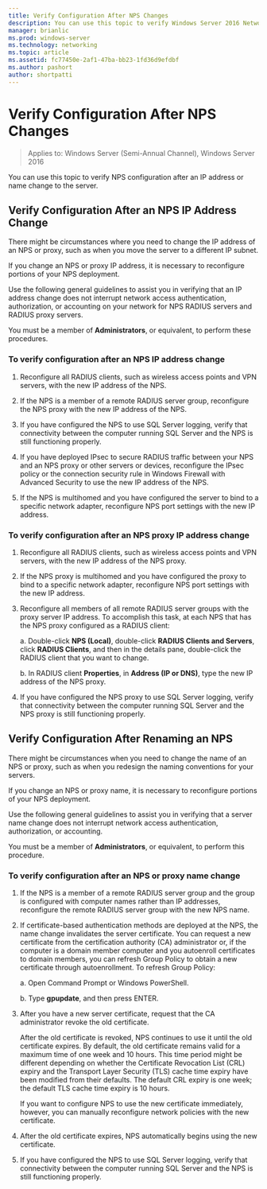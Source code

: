 ```yaml
---
title: Verify Configuration After NPS Changes
description: You can use this topic to verify Windows Server 2016 Network Policy Server configuration after an IP address or name change to the server.
manager: brianlic
ms.prod: windows-server
ms.technology: networking
ms.topic: article
ms.assetid: fc77450e-2af1-47ba-bb23-1fd36d9efdbf
ms.author: pashort 
author: shortpatti
---
```


# Verify Configuration After NPS Changes

>Applies to: Windows Server (Semi-Annual Channel), Windows Server 2016

You can use this topic to verify NPS configuration after an IP address or name change to the server.

## Verify Configuration After an NPS IP Address Change

There might be circumstances where you need to change the IP address of an NPS or proxy, such as when you move the server to a different IP subnet. 

If you change an NPS or proxy IP address, it is necessary to reconfigure portions of your NPS deployment. 

Use the following general guidelines to assist you in verifying that an IP address change does not interrupt network access authentication, authorization, or accounting on your network for NPS RADIUS servers and RADIUS proxy servers.

You must be a member of **Administrators**, or equivalent, to perform these procedures.

### To verify configuration after an NPS IP address change

1. Reconfigure all RADIUS clients, such as wireless access points and VPN servers, with the new IP address of the NPS.

2. If the NPS is a member of a remote RADIUS server group, reconfigure the NPS proxy with the new IP address of the NPS.

3. If you have configured the NPS to use SQL Server logging, verify that connectivity between the computer running SQL Server and the NPS is still functioning properly.

4. If you have deployed IPsec to secure RADIUS traffic between your NPS and an NPS proxy or other servers or devices, reconfigure the IPsec policy or the connection security rule in Windows Firewall with Advanced Security to use the new IP address of the NPS.

5. If the NPS is multihomed and you have configured the server to bind to a specific network adapter, reconfigure NPS port settings with the new IP address.

### To verify configuration after an NPS proxy IP address change

1. Reconfigure all RADIUS clients, such as wireless access points and VPN servers, with the new IP address of the NPS proxy.

2. If the NPS proxy is multihomed and you have configured the proxy to bind to a specific network adapter, reconfigure NPS port settings with the new IP address.

3. Reconfigure all members of all remote RADIUS server groups with the proxy server IP address. To accomplish this task, at each NPS that has the NPS proxy configured as a RADIUS client:

	a. Double-click **NPS (Local)**, double-click **RADIUS Clients and Servers**, click **RADIUS Clients**, and then in the details pane, double-click the RADIUS client that you want to change.

	b. In RADIUS client **Properties**, in **Address \(IP or DNS\)**, type the new IP address of the NPS proxy.

4. If you have configured the NPS proxy to use SQL Server logging, verify that connectivity between the computer running SQL Server and the NPS proxy is still functioning properly.

## Verify Configuration After Renaming an NPS

There might be circumstances when you need to change the name of an NPS or proxy, such as when you redesign the naming conventions for your servers.

If you change an NPS or proxy name, it is necessary to reconfigure portions of your NPS deployment. 

Use the following general guidelines to assist you in verifying that a server name change does not interrupt network access authentication, authorization, or accounting.

You must be a member of **Administrators**, or equivalent, to perform this procedure.

### To verify configuration after an NPS or proxy name change

1. If the NPS is a member of a remote RADIUS server group and the group is configured with computer names rather than IP addresses, reconfigure the remote RADIUS server group with the new NPS name.

2. If certificate-based authentication methods are deployed at the NPS, the name change invalidates the server certificate. You can request a new certificate from the certification authority (CA) administrator or, if the computer is a domain member computer and you autoenroll certificates to domain members, you can refresh Group Policy to obtain a new certificate through autoenrollment. To refresh Group Policy:

	a. Open Command Prompt or Windows PowerShell.

	b. Type **gpupdate**, and then press ENTER.


3. After you have a new server certificate, request that the CA administrator revoke the old certificate. 

     After the old certificate is revoked, NPS continues to use it until the old certificate expires. By default, the old certificate remains valid for a maximum time of one week and 10 hours. This time period might be different depending on whether the Certificate Revocation List (CRL) expiry and the Transport Layer Security (TLS) cache time expiry have been modified from their defaults. The default CRL expiry is one week; the default TLS cache time expiry is 10 hours. 

     If you want to configure NPS to use the new certificate immediately, however, you can manually reconfigure network policies with the new certificate.

4. After the old certificate expires, NPS automatically begins using the new certificate. 

5. If you have configured the NPS to use SQL Server logging, verify that connectivity between the computer running SQL Server and the NPS is still functioning properly.


